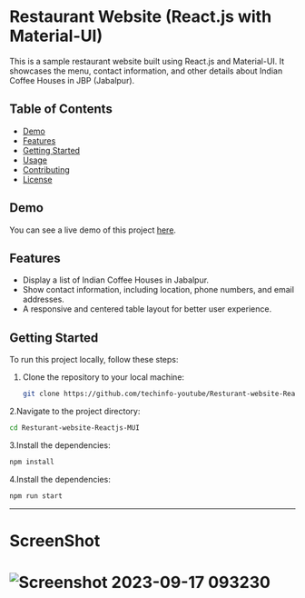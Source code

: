 # Restaurant Website (React.js with Material-UI)

This is a sample restaurant website built using React.js and Material-UI. It showcases the menu, contact information, and other details about Indian Coffee Houses in JBP (Jabalpur).

## Table of Contents

- [Demo](#demo)
- [Features](#features)
- [Getting Started](#getting-started)
- [Usage](#usage)
- [Contributing](#contributing)
- [License](#license)

## Demo

You can see a live demo of this project [here](#).

## Features

- Display a list of Indian Coffee Houses in Jabalpur.
- Show contact information, including location, phone numbers, and email addresses.
- A responsive and centered table layout for better user experience.

## Getting Started

To run this project locally, follow these steps:

1. Clone the repository to your local machine:

   ```bash
   git clone https://github.com/techinfo-youtube/Resturant-website-Reactjs-MUI.git


2.Navigate to the project directory:
  ```bash
cd Resturant-website-Reactjs-MUI
```
3.Install the dependencies:
```bash
npm install
```
4.Install the dependencies:
```bash
npm run start
```
   <hr>
   <h1>ScreenShot<h1/> 
     
![Screenshot 2023-09-17 093230](https://github.com/anshul-132002/ICH_restaurants/assets/128448038/b3fb2fe0-5ca8-40d8-a211-356f6407dad4)
